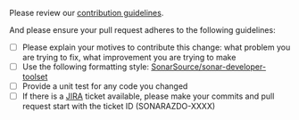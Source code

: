 Please review our [contribution guidelines](https://github.com/SonarSource/sonar-scanner-azdo/blob/master/docs/contributing.md).

And please ensure your pull request adheres to the following guidelines: 

- [ ] Please explain your motives to contribute this change: what problem you are trying to fix, what improvement you are trying to make
- [ ] Use the following formatting style: [SonarSource/sonar-developer-toolset](https://github.com/SonarSource/sonar-developer-toolset#code-style)
- [ ] Provide a unit test for any code you changed
- [ ] If there is a [JIRA](https://jira.sonarsource.com/browse/SONARAZDO) ticket available, please make your commits and pull request start with the ticket ID (SONARAZDO-XXXX)
